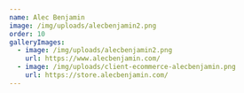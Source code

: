```yaml
---
name: Alec Benjamin
image: /img/uploads/alecbenjamin2.png
order: 10
galleryImages:
  - image: /img/uploads/alecbenjamin2.png
    url: https://www.alecbenjamin.com/
  - image: /img/uploads/client-ecommerce-alecbenjamin.png
    url: https://store.alecbenjamin.com/
---
```

